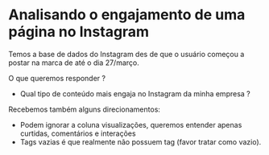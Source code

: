 # Analisando o engajamento de uma página no Instagram

Temos a base de dados do Instagram des de que o usuário começou a postar na marca de até o dia 27/março.

O que queremos responder ?
 * Qual tipo de conteúdo mais engaja no Instagram da minha empresa ?

Recebemos também alguns direcionamentos:

 * Podem ignorar a coluna visualizações, queremos entender apenas curtidas, comentários e interações
 * Tags vazias é que realmente não possuem tag (favor tratar como vazio).
